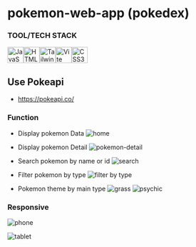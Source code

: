 # pokemon-web-app (pokedex)

### TOOL/TECH STACK
<p align="left">
<a href="https://developer.mozilla.org/en-US/docs/Web/JavaScript" target="_blank" rel="noreferrer"><img src="https://raw.githubusercontent.com/danielcranney/readme-generator/main/public/icons/skills/javascript-colored.svg" width="36" height="36" alt="JavaScript" /></a><a href="https://developer.mozilla.org/en-US/docs/Glossary/HTML5" target="_blank" rel="noreferrer"><img src="https://raw.githubusercontent.com/danielcranney/readme-generator/main/public/icons/skills/html5-colored.svg" width="36" height="36" alt="HTML5" /></a><a href="https://tailwindcss.com/" target="_blank" rel="noreferrer"><img src="https://raw.githubusercontent.com/danielcranney/readme-generator/main/public/icons/skills/tailwindcss-colored.svg" width="36" height="36" alt="TailwindCSS" /></a><a href="https://vitejs.dev/" target="_blank" rel="noreferrer"><img src="https://raw.githubusercontent.com/danielcranney/readme-generator/main/public/icons/skills/vite-colored.svg" width="36" height="36" alt="Vite" /></a><a href="https://www.w3.org/TR/CSS/#css" target="_blank" rel="noreferrer"><img src="https://raw.githubusercontent.com/danielcranney/readme-generator/main/public/icons/skills/css3-colored.svg" width="36" height="36" alt="CSS3" /></a>
</p>

## Use Pokeapi 
* https://pokeapi.co/

### Function
* Display pokemon Data
![home](https://github.com/user-attachments/assets/fcfc64b7-8330-442a-b0b3-f11afc3ba1ab)

* Display pokemon Detail 
![pokemon-detail](https://github.com/user-attachments/assets/492696d0-f032-4ff8-ba1e-731feb1f11d2)

* Search pokemon by name or id
![search](https://github.com/user-attachments/assets/53791d7b-6073-4af0-b65c-5c6b3370a565)

* Filter pokemon by type
![filter by type](https://github.com/user-attachments/assets/326ad236-8186-4bd2-964e-0bf9c9b92025)

* Pokemon theme by main type
![grass](https://github.com/user-attachments/assets/fe518e0e-ffa3-4384-9ad7-f95646de0be2)
![psychic](https://github.com/user-attachments/assets/05ce4ae6-057f-419e-8632-869378e18590)

### Responsive
![phone](https://github.com/user-attachments/assets/5dbfe696-aeeb-4eeb-82ac-f408baab7c61)

![tablet](https://github.com/user-attachments/assets/707c8b93-9ae1-453a-854f-550efac79ea3)







